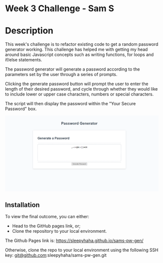 # Week 3 Challenge - Sam S

# Description

This week's challenge is to refactor existing code to get a random password generator working. This challenge has helped me with getting my head around basic Javascript concepts such as writing functions, for loops and if/else statements.

The password generator will generate a password according to the parameters set by the user through a series of prompts.

Clicking the generate password button will prompt the user to enter the length of their desired password, and cycle through whether they would like to include lower or upper case characters, numbers or special characters.

The script will then display the password within the "Your Secure Password" box.

![Password generator screenshot](/Develop/password-screenshot.png)

## Installation

To view the final outcome, you can either:

- Head to the GitHub pages link, or;
- Clone the repository to your local environment.

The Github Pages link is: https://sleepyhaha.github.io/sams-pw-gen/

Otherwise, clone the repo to your local environment using the following SSH key: git@github.com:sleepyhaha/sams-pw-gen.git
